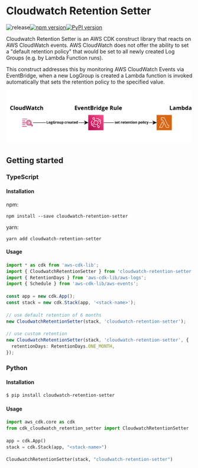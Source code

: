 # Cloudwatch Retention Setter

![release](https://github.com/rantoniuk/cloudwatch-retention-setter/actions/workflows/release.yml/badge.svg)[![npm version](https://badge.fury.io/js/cloudwatch-retention-setter.svg)](https://badge.fury.io/js/cloudwatch-retention-setter)[![PyPI version](https://badge.fury.io/py/cloudwatch-retention-setter.svg)](https://badge.fury.io/py/cloudwatch-retention-setter)

Cloudwatch Retention Setter is an AWS CDK construct library that reacts on AWS CloudWatch events. AWS CloudWatch does not offer the ability to set a "default retention policy" that would be set to all newly created Log Groups (e.g. by Lambda Function runs).

This construct addresses this by monitoring AWS CloudWatch Events via EventBridge, when a new LogGroup is created a Lambda function is invoked automatically that sets the retention policy to the specified value.

![](https://raw.githubusercontent.com/rantoniuk/cloudwatch-retention-setter/main/img/arch.png)

## Getting started

### TypeScript

#### Installation

npm:

```
npm install --save cloudwatch-retention-setter
```

yarn:

```
yarn add cloudwatch-retention-setter
```

#### Usage

```typescript
import * as cdk from 'aws-cdk-lib';
import { CloudwatchRetentionSetter } from 'cloudwatch-retention-setter';
import { RetentionDays } from 'aws-cdk-lib/aws-logs';
import { Schedule } from 'aws-cdk-lib/aws-events';

const app = new cdk.App();
const stack = new cdk.Stack(app, '<stack-name>');

// use default retention of 6 months
new CloudwatchRetentionSetter(stack, 'cloudwatch-retention-setter');

// use custom retention
new CloudwatchRetentionSetter(stack, 'cloudwatch-retention-setter', {
  retentionDays: RetentionDays.ONE_MONTH,
});
```

### Python

#### Installation

```bash
$ pip install cloudwatch-retention-setter
```

#### Usage

```python
import aws_cdk.core as cdk
from cdk_cloudwatch_retention_setter import CloudwatchRetentionSetter

app = cdk.App()
stack = cdk.Stack(app, "<stack-name>")

CloudwatchRetentionSetter(stack, "cloudwatch-retention-setter")
```
